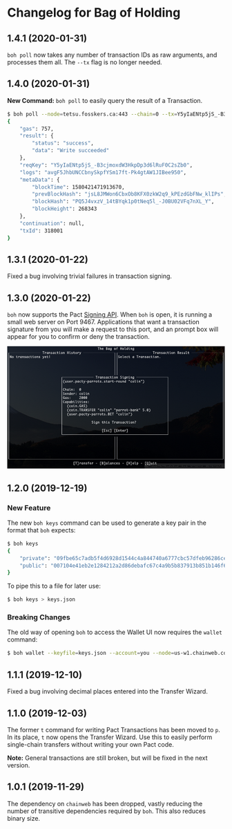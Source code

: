 # Changelog for Bag of Holding

## 1.4.1 (2020-01-31)

`boh poll` now takes any number of transaction IDs as raw arguments, and
processes them all. The `--tx` flag is no longer needed.

## 1.4.0 (2020-01-31)

**New Command:** `boh poll` to easily query the result of a Transaction.

```bash
$ boh poll --node=tetsu.fosskers.ca:443 --chain=0 --tx=Y5yIaENtp5jS_-B3cjmoxdW3HkpDp3d6lRuF0C2sZb0
{
    "gas": 757,
    "result": {
        "status": "success",
        "data": "Write succeeded"
    },
    "reqKey": "Y5yIaENtp5jS_-B3cjmoxdW3HkpDp3d6lRuF0C2sZb0",
    "logs": "avgF5JhbUNCCbnySkpfYSm17ft-Pk4gtAW1JIBee950",
    "metaData": {
        "blockTime": 1580421471913670,
        "prevBlockHash": "jsL8JMWon6CbxOb8KFX0zkW2q9_kPEzdGbFNw_klIPs",
        "blockHash": "PQ5J4vxzV_14tBYqk1p0tNeq5l_-J0BU02VFq7nXL_Y",
        "blockHeight": 268343
    },
    "continuation": null,
    "txId": 318001
}
```

## 1.3.1 (2020-01-22)

Fixed a bug involving trivial failures in transaction signing.

## 1.3.0 (2020-01-22)

`boh` now supports the Pact [Signing
API](https://github.com/kadena-io/signing-api). When `boh` is open, it is
running a small web server on Port 9467. Applications that want a transaction
signature from you will make a request to this port, and an prompt box will
appear for you to confirm or deny the transaction.

![](./signing.png)

## 1.2.0 (2019-12-19)

### New Feature

The new `boh keys` command can be used to generate a key pair in the format that
`boh` expects:

```bash
$ boh keys
{
    "private": "09fbe65c7adb5f4d6928d1544c4a844740a6777cbc57dfeb96286cea63c4a520",
    "public": "007104e41eb2e1284212a2d86debafc67c4a9b5b837913b851b146f6b12fbed4"
}
```

To pipe this to a file for later use:

```bash
$ boh keys > keys.json
```

### Breaking Changes

The old way of opening `boh` to access the Wallet UI now requires the `wallet`
command:

```bash
$ boh wallet --keyfile=keys.json --account=you --node=us-w1.chainweb.com:443
```

## 1.1.1 (2019-12-10)

Fixed a bug involving decimal places entered into the Transfer Wizard.

## 1.1.0 (2019-12-03)

The former `t` command for writing Pact Transactions has been moved to `p`. In
its place, `t` now opens the Transfer Wizard. Use this to easily perform
single-chain transfers without writing your own Pact code.

**Note:** General transactions are still broken, but will be fixed in the next
version.

## 1.0.1 (2019-11-29)

The dependency on `chainweb` has been dropped, vastly reducing the number of
transitive dependencies required by `boh`. This also reduces binary size.
